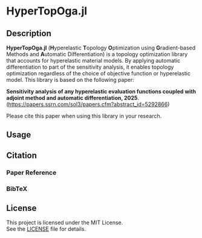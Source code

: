 # HyperTopOga.jl
## Description
**HyperTopOga.jl** (**H**yperelastic **T**opology **O**ptimization using **G**radient-based Methods and **A**utomatic Differentiation) is a topology optimization library that accounts for hyperelastic material models. By applying automatic differentiation to part of the sensitivity analysis, it enables topology optimization regardless of the choice of objective function or hyperelastic model.
This library is based on the following paper:

**Sensitivity analysis of any hyperelastic evaluation functions coupled with adjoint method and automatic differentiation, 2025**. (https://papers.ssrn.com/sol3/papers.cfm?abstract_id=5292866)

Please cite this paper when using this library in your research.

## Usage

## Citation
### Paper Reference
### BibTeX

## License
This project is licensed under the MIT License.  
See the [LICENSE](./LICENSE) file for details.
